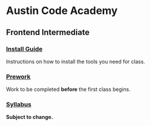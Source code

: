 # Austin Code Academy
## Frontend Intermediate
### [Install Guide](https://github.com/AustinCodingAcademy/frontend-intermediate-textbook/blob/master/InstallGuide.md)
Instructions on how to install the tools you need for class.

### [Prework](https://github.com/AustinCodingAcademy/frontend-intermediate-textbook/blob/master/Prework.md)
Work to be completed **before** the first class begins.

### [Syllabus](https://github.com/AustinCodingAcademy/frontend-intermediate-textbook/blob/master/Syllabus.md)
**Subject to change.**
